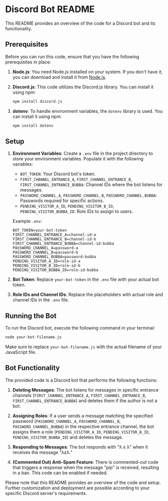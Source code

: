 # Discord Bot README

This README provides an overview of the code for a Discord bot and its functionality.

## Prerequisites

Before you can run this code, ensure that you have the following prerequisites in place:

1. **Node.js**: You need Node.js installed on your system. If you don't have it, you can download and install it from [Node.js](https://nodejs.org/).

2. **Discord.js**: This code utilizes the Discord.js library. You can install it using npm:

   ```bash
   npm install discord.js
   ```

3. **dotenv**: To handle environment variables, the `dotenv` library is used. You can install it using npm:

   ```bash
   npm install dotenv
   ```

## Setup

1. **Environment Variables**: Create a `.env` file in the project directory to store your environment variables. Populate it with the following variables:

   - `BOT_TOKEN`: Your Discord bot's token.
   - `FIRST_CHANNEL_ENTRANCE_A`, `FIRST_CHANNEL_ENTRANCE_B`, `FIRST_CHANNEL_ENTRANCE_BUBBA`: Channel IDs where the bot listens for messages.
   - `PASSWORD_CHANNEL_A`, `PASSWORD_CHANNEL_B`, `PASSWORD_CHANNEL_BUBBA`: Passwords required for specific actions.
   - `PENDING_VISITOR_A_ID`, `PENDING_VISITOR_B_ID`, `PENDING_VISITOR_BUBBA_ID`: Role IDs to assign to users.

   Example `.env`:

   ```env
   BOT_TOKEN=your-bot-token
   FIRST_CHANNEL_ENTRANCE_A=channel-id-a
   FIRST_CHANNEL_ENTRANCE_B=channel-id-b
   FIRST_CHANNEL_ENTRANCE_BUBBA=channel-id-bubba
   PASSWORD_CHANNEL_A=password-a
   PASSWORD_CHANNEL_B=password-b
   PASSWORD_CHANNEL_BUBBA=password-bubba
   PENDING_VISITOR_A_ID=role-id-a
   PENDING_VISITOR_B_ID=role-id-b
   PENDING_VISITOR_BUBBA_ID=role-id-bubba
   ```

2. **Bot Token**: Replace `your-bot-token` in the `.env` file with your actual bot token.

3. **Role IDs and Channel IDs**: Replace the placeholders with actual role and channel IDs in the `.env` file.

## Running the Bot

To run the Discord bot, execute the following command in your terminal:

```bash
node your-bot-filename.js
```

Make sure to replace `your-bot-filename.js` with the actual filename of your JavaScript file.

## Bot Functionality

The provided code is a Discord bot that performs the following functions:

1. **Deleting Messages**: The bot listens for messages in specific entrance channels (`FIRST_CHANNEL_ENTRANCE_A`, `FIRST_CHANNEL_ENTRANCE_B`, `FIRST_CHANNEL_ENTRANCE_BUBBA`) and deletes them if the author is not a bot.

2. **Assigning Roles**: If a user sends a message matching the specified password (`PASSWORD_CHANNEL_A`, `PASSWORD_CHANNEL_B`, `PASSWORD_CHANNEL_BUBBA`) in the respective entrance channel, the bot assigns them a role (`PENDING_VISITOR_A_ID`, `PENDING_VISITOR_B_ID`, `PENDING_VISITOR_BUBBA_ID`) and deletes the message.

3. **Responding to Messages**: The bot responds with "λ ε λ" when it receives the message "λελ."

4. **(Commented Out) Anti-Spam Feature**: There is commented-out code that triggers a response when the message "pip" is received, resulting in a ban. This code can be enabled if needed.

Please note that this README provides an overview of the code and setup. Further customization and deployment are possible according to your specific Discord server's requirements.
